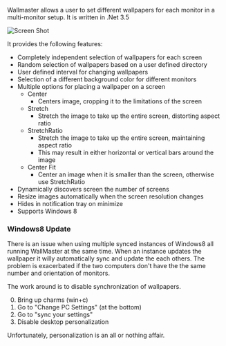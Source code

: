 Wallmaster allows a user to set different wallpapers for each monitor in a multi-monitor setup.
It is written in .Net 3.5

![Screen Shot](http://download-codeplex.sec.s-msft.com/Download?ProjectName=wallmaster&DownloadId=145662)

It provides the following features:
* Completely independent selection of wallpapers for each screen
* Random selection of wallpapers based on a user defined directory
* User defined interval for changing wallpapers
* Selection of a different background color for different monitors
* Multiple options for placing a wallpaper on a screen
   * Center 
      * Centers image, cropping it to the limitations of the screen
   * Stretch 
      * Stretch the image to take up the entire screen, distorting aspect ratio
   * StretchRatio
      * Stretch the image to take up the entire screen, maintaining aspect ratio
      * This may result in either horizontal or vertical bars around the image
   * Center Fit
      * Center an image when it is smaller than the screen, otherwise use StretchRatio
* Dynamically discovers screen the number of screens
* Resize images automatically when the screen resolution changes
* Hides in notification tray on minimize
* Supports Windows 8

### Windows8 Update
There is an issue when using multiple synced instances of Windows8 all running WallMaster at the same time.  When an instance updates the wallpaper it willy automatically sync and update the each others.  The problem is exacerbated if the two computers don't have the the same number and orientation of monitors.

The work around is to disable synchronization of wallpapers.

0. Bring up charms (win+c)
0. Go to "Change PC Settings" (at the bottom)
0. Go to "sync your settings"
0. Disable desktop personalization 

Unfortunately, personalization is an all or nothing affair.
